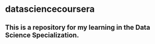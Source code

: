 datasciencecoursera
===================
## This is a repository for my learning in the Data Science Specialization.
